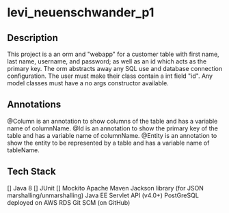 # levi_neuenschwander_p1
## Description

This project is a an orm and "webapp" for a customer table with first name, last name, username, and password; as well as an id which acts as the primary key. The orm abstracts away any SQL use and database connection configuration. The user must make their class contain a int field "id". Any model classes must have a no args constructor available.

## Annotations

@Column is an annotation to show columns of the table and has a variable name of columnName.
@Id is an annotation to show the primary key of the table and has a variable name of columnName.
@Entity is an annotation to show the entity to be represented by a table and has a variable name of tableName.

## Tech Stack

[] Java 8
[] JUnit
[] Mockito
Apache Maven
Jackson library (for JSON marshalling/unmarshalling)
Java EE Servlet API (v4.0+)
PostGreSQL deployed on AWS RDS
Git SCM (on GitHub)

